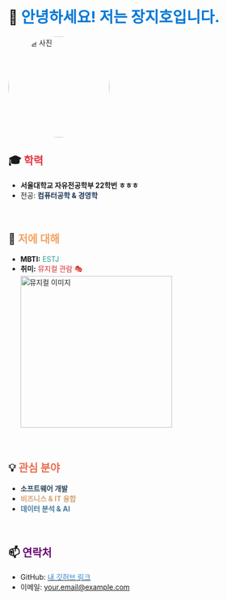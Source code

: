 # 👋 <span style="color:#0078D7; font-size: 30px;">안녕하세요! 저는 장지호입니다.</span>

<img src="img_jiho/profile.jpg" width="200" height="200" style="border-radius:50%;" alt="프로필 사진">

<br>

## 🎓 <span style="color:#E63946;">학력</span>
- **서울대학교 자유전공학부 22학번 ㅎㅎㅎ**
- 전공: **<span style="color:#1D3557;">컴퓨터공학 & 경영학</span>**

<br>

## 🧐 <span style="color:#F4A261;">저에 대해</span>
- **MBTI:** <span style="color:#2A9D8F;">ESTJ</span>
- **취미:** <span style="color:#D62828;">뮤지컬 관람 🎭</span>  
  <img src="https://example.com/musical.jpg" width="300" alt="뮤지컬 이미지">

<br>

## 💡 <span style="color:#E76F51;">관심 분야</span>
- **<span style="color:#264653;">소프트웨어 개발</span>**
- **<span style="color:#D4A373;">비즈니스 & IT 융합</span>**
- **<span style="color:#457B9D;">데이터 분석 & AI</span>**

<br>

## 📫 <span style="color:#6A0572;">연락처</span>
- GitHub: [<span style="color:#3182CE;">내 깃허브 링크</span>](https://github.com/yourusername)
- 이메일: <span style="color:#FF6B6B;">your.email@example.com</span>
